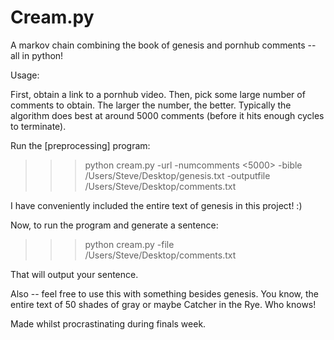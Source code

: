 Cream.py
========

A markov chain combining the book of genesis and pornhub comments -- all in python!


Usage:

First, obtain a link to a pornhub video. Then, pick some large number of comments to obtain. The larger the number, the better. Typically the algorithm does best at around 5000 comments (before it hits enough cycles to terminate).

Run the [preprocessing] program:
>>> python cream.py -url <link> -numcomments <5000> -bible /Users/Steve/Desktop/genesis.txt -outputfile /Users/Steve/Desktop/comments.txt

I have conveniently included the entire text of genesis in this project! :)

Now, to run the program and generate a sentence:
>>> python cream.py -file /Users/Steve/Desktop/comments.txt

That will output your sentence.



Also -- feel free to use this with something besides genesis. You know, the entire text of 50 shades of gray or maybe Catcher in the Rye. Who knows!


Made whilst procrastinating during finals week.






